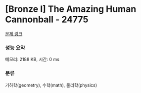 # [Bronze I] The Amazing Human Cannonball - 24775 

[문제 링크](https://www.acmicpc.net/problem/24775) 

### 성능 요약

메모리: 2188 KB, 시간: 0 ms

### 분류

기하학(geometry), 수학(math), 물리학(physics)

